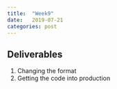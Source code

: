 ```yaml
---
title:  "Week9"
date:   2019-07-21 
categories: post
---
```


## Deliverables
1. Changing the format
2. Getting the code into production








